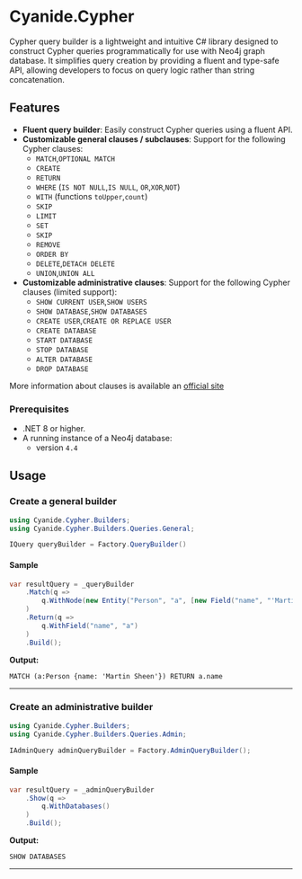 ﻿# Cyanide.Cypher

Cypher query builder is a lightweight and intuitive C# library designed to construct Cypher queries programmatically for use with Neo4j graph database. It simplifies query creation by providing a fluent and type-safe API, allowing developers to focus on query logic rather than string concatenation.

## Features

- **Fluent query builder**: Easily construct Cypher queries using a fluent API.
- **Customizable general clauses / subclauses**: Support for the following Cypher clauses:
    - `MATCH`,`OPTIONAL MATCH`
    - `CREATE`
    - `RETURN`
    - `WHERE` (`IS NOT NULL`,`IS NULL`, `OR`,`XOR`,`NOT`)
    - `WITH` (functions `toUpper`,`count`)
    - `SKIP`
    - `LIMIT`
    - `SET`
    - `SKIP`
    - `REMOVE`
    - `ORDER BY`
    - `DELETE`,`DETACH DELETE`
    - `UNION`,`UNION ALL`
- **Customizable administrative clauses**: Support for the following Cypher clauses (limited support):
    - `SHOW CURRENT USER`,`SHOW USERS`
    - `SHOW DATABASE`,`SHOW DATABASES`
    - `CREATE USER`,`CREATE OR REPLACE USER`
    - `CREATE DATABASE`
    - `START DATABASE`
    - `STOP DATABASE`
    - `ALTER DATABASE`
    - `DROP DATABASE`

More information about clauses is available an [official site](https://neo4j.com/docs/cypher-manual/4.4/clauses/)

### Prerequisites

- .NET 8 or higher.
- A running instance of a Neo4j database:
    - version `4.4`

## Usage

### Create a general builder
```csharp
using Cyanide.Cypher.Builders;
using Cyanide.Cypher.Builders.Queries.General;

IQuery queryBuilder = Factory.QueryBuilder()
```

#### Sample
```csharp
var resultQuery = _queryBuilder
    .Match(q =>
        q.WithNode(new Entity("Person", "a", [new Field("name", "'Martin Sheen'")]))
    )
    .Return(q =>
        q.WithField("name", "a")
    )
    .Build();
```
**Output:**
```cypher
MATCH (a:Person {name: 'Martin Sheen'}) RETURN a.name
```
------

### Create an administrative builder
```csharp
using Cyanide.Cypher.Builders;
using Cyanide.Cypher.Builders.Queries.Admin;

IAdminQuery adminQueryBuilder = Factory.AdminQueryBuilder();
```

#### Sample
```csharp
var resultQuery = _adminQueryBuilder
    .Show(q =>
        q.WithDatabases()
    )
    .Build();
```
**Output:**
```cypher
SHOW DATABASES
```
------
